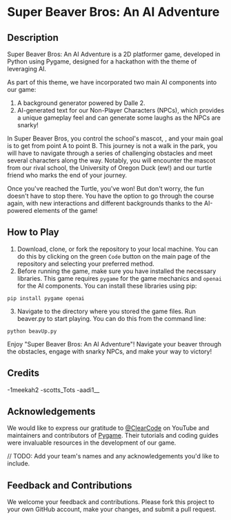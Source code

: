 # Super Beaver Bros: An AI Adventure

## Description

Super Beaver Bros: An AI Adventure is a 2D platformer game, developed in Python using Pygame, designed for a hackathon with the theme of leveraging AI.

As part of this theme, we have incorporated two main AI components into our game:

1. A background generator powered by Dalle 2.
2. AI-generated text for our Non-Player Characters (NPCs), which provides a unique gameplay feel and can generate some laughs as the NPCs are snarky!

In Super Beaver Bros, you control the school's mascot, , and your main goal is to get from point A to point B. This journey is not a walk in the park, you will have to navigate through a series of challenging obstacles and meet several characters along the way. Notably, you will encounter the mascot from our rival school, the University of Oregon Duck (ew!) and our turtle friend who marks the end of your journey.

Once you've reached the Turtle, you've won! But don't worry, the fun doesn't have to stop there. You have the option to go through the course again, with new interactions and different backgrounds thanks to the AI-powered elements of the game!

## How to Play

1. Download, clone, or fork the repository to your local machine. You can do this by clicking on the green `Code` button on the main page of the repository and selecting your preferred method.
2. Before running the game, make sure you have installed the necessary libraries. This game requires `pygame` for the game mechanics and `openai` for the AI components. You can install these libraries using pip:

```
pip install pygame openai
```
3. Navigate to the directory where you stored the game files. Run beaver.py to start playing. You can do this from the command line:
```
python beavUp.py
```
Enjoy "Super Beaver Bros: An AI Adventure"! Navigate your beaver through the obstacles, engage with snarky NPCs, and make your way to victory!

## Credits

-1meekah2
-scotts_Tots
-aadi1__

## Acknowledgements

We would like to express our gratitude to [@ClearCode](https://www.youtube.com/@ClearCode) on YouTube and maintainers and contributors of [Pygame](https://www.pygame.org/wiki/about). Their tutorials and coding guides were invaluable resources in the development of our game.

// TODO: Add your team's names and any acknowledgements you'd like to include.

## Feedback and Contributions

We welcome your feedback and contributions. Please fork this project to your own GitHub account, make your changes, and submit a pull request.

